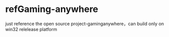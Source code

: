 # refGaming-anywhere
just reference the open source project-gaminganywhere，can build only on win32 relelease platform
